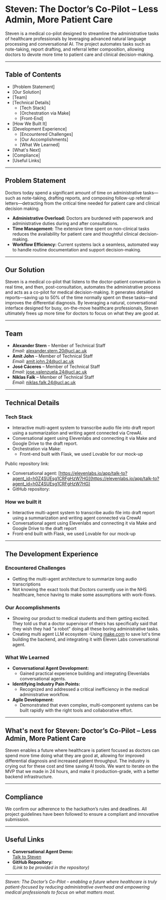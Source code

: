 # Steven: The Doctor’s Co-Pilot – Less Admin, More Patient Care

Steven is a medical co-pilot designed to streamline the administrative tasks of healthcare professionals by leveraging advanced natural language processing and conversational AI. The project automates tasks such as note-taking, report drafting, and referral letter composition, allowing doctors to devote more time to patient care and clinical decision-making.

---
## Table of Contents

- [Problem Statement]
- [Our Solution]
- [Team]
- [Technical Details]
  - [Tech Stack]
  - [Orchestration via Make]
  - [Front-End]
- [How We Built It]
- [Development Experience]
  - [Encountered Challenges]
  - [Our Accomplishments]
  - [What We Learned]
- [What's Next]
- [Compliance]
- [Useful Links]


---
## Problem Statement

Doctors today spend a significant amount of time on administrative tasks—such as note-taking, drafting reports, and composing follow-up referral letters—detracting from the critical time needed for patient care and clinical decision making. 

 - **Administrative Overload:** Doctors are burdened with paperwork and administrative duties during and after consultations.
- **Time Management:** The extensive time spent on non-clinical tasks reduces the availability for patient care and thoughtful clinical decision-making.
- **Workflow Efficiency:** Current systems lack a seamless, automated way to handle routine documentation and support decision-making.

---
## Our Solution

Steven is a medical co-pilot that listens to the doctor-patient conversation in real time, and then, post-consultation, automates the administrative process and acts as a co-pilot for medical decision-making. It generates detailed reports—saving up to 50% of the time normally spent on these tasks—and improves the differential diagnosis. By leveraging a natural, conversational interface designed for busy, on-the-move healthcare professionals, Steven ultimately frees up more time for doctors to focus on what they are good at.

---
## Team

- **Alexander Stern** – Member of Technical Staff  
  *Email:* alexander.stern.20@ucl.ac.uk
- **Amit John** – Member of Technical Staff  
  *Email:* amit.john.24@ucl.ac.uk
- **José Cáceres** – Member of Technical Staff  
  *Email:* [jose.valenzuela.24@ucl.ac.uk](mailto:jose.valenzuela.24@ucl.ac.uk)
- **Niklas Falk** – Member of Technical Staff  
  *Email:* niklas.falk.24@ucl.ac.uk

---
## Technical Details

### Tech Stack

- Interactive multi-agent system to transcribe audio file into draft report using a summarization and writing agent connected via CrewAI.
- Conversational agent using Elevenlabs and connecting it via Make and Google Drive to the draft report.
- Orchestration via Make:
	- Front-end built with Flask, we used Lovable for our mock-up

Public repository link:
- Conversational agent: [https://elevenlabs.io/app/talk-to?agent_id=h0Z4SUEsg1CRFgHzW7HG](https://elevenlabs.io/app/talk-to?agent_id=h0Z4SUEsg1CRFgHzW7HG)
- GitHub repository:

### How we built it

- Interactive multi-agent system to transcribe audio file into draft report using a summarization and writing agent connected via CrewAI
- Conversational agent using Elevenlabs and connecting it via Make and Google Drive to the draft report
- Front-end built with Flask, we used Lovable for our mock-up

---
## The Development Experience
### Encountered Challenges

- Getting the multi-agent architecture to summarize long audio transcriptions
- Not knowing the exact tools that Doctors currently use in the NHS healthcare, hence having to make some assumptions with work-flows.

### Our Accomplishments

- Showing our product to medical students and them getting excited. They told us that a doctor supervisor of theirs has specifically said that they wish they had "a robot" doing all these boring administrative tasks.
- Creating multi agent LLM ecosystem -Using [make.com](http://make.com/) to save lot's time building the backend, and integrating it with Eleven Labs conversational agent.

### What We Learned

- **Conversational Agent Development:** 
  - Gained practical experience building and integrating Elevenlabs conversational agents.
- **Identifying Industry Pain Points:** 
  - Recognized and addressed a critical inefficiency in the medical administrative workflow.
- **Agile Development:** 
  - Demonstrated that even complex, multi-component systems can be built rapidly with the right tools and collaborative effort.

---
## What's next for Steven: Doctor’s Co-Pilot – Less Admin, More Patient Care

Steven enables a future where healthcare is patient focused as doctors can spend more time doing what they are good at, allowing for improved differential diagnosis and increased patient throughput. The industry is crying out for these cost and time saving AI tools. We want to iterate on the MVP that we made in 24 hours, and make it production-grade, with a better backend infrastructure.

---
## Compliance

We confirm our adherence to the hackathon’s rules and deadlines. All project guidelines have been followed to ensure a compliant and innovative submission.

---

## Useful Links

- **Conversational Agent Demo:**  
  [Talk to Steven](https://elevenlabs.io/app/talk-to?agent_id=h0Z4SUEsg1CRFgHzW7HG)
- **GitHub Repository:**  
  *(Link to be provided in the repository)*

---

*Steven: The Doctor’s Co-Pilot – enabling a future where healthcare is truly patient-focused by reducing administrative overhead and empowering medical professionals to focus on what matters most.*
